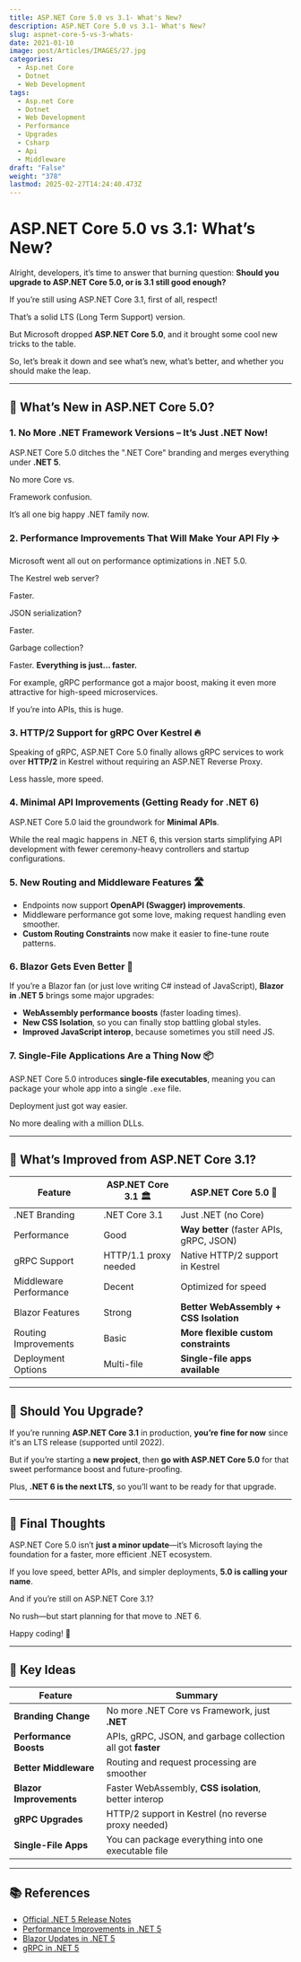 ```yaml
---
title: ASP.NET Core 5.0 vs 3.1- What's New?
description: ASP.NET Core 5.0 vs 3.1- What's New?
slug: aspnet-core-5-vs-3-whats-
date: 2021-01-10
image: post/Articles/IMAGES/27.jpg
categories:
  - Asp.net Core
  - Dotnet
  - Web Development
tags:
  - Asp.net Core
  - Dotnet
  - Web Development
  - Performance
  - Upgrades
  - Csharp
  - Api
  - Middleware
draft: "False"
weight: "378"
lastmod: 2025-02-27T14:24:40.473Z
---
```

# ASP.NET Core 5.0 vs 3.1: What’s New?

Alright, developers, it’s time to answer that burning question: **Should you upgrade to ASP.NET Core 5.0, or is 3.1 still good enough?**

If you’re still using ASP.NET Core 3.1, first of all, respect!

That’s a solid LTS (Long Term Support) version.

But Microsoft dropped **ASP.NET Core 5.0**, and it brought some cool new tricks to the table.

So, let’s break it down and see what’s new, what’s better, and whether you should make the leap.

***

## 🚀 What’s New in ASP.NET Core 5.0?

### 1. **No More .NET Framework Versions – It’s Just .NET Now!**

ASP.NET Core 5.0 ditches the ".NET Core" branding and merges everything under **.NET 5**.

No more Core vs.

Framework confusion.

It’s all one big happy .NET family now.

### 2. **Performance Improvements That Will Make Your API Fly ✈️**

Microsoft went all out on performance optimizations in .NET 5.0.

The Kestrel web server?

Faster.

JSON serialization?

Faster.

Garbage collection?

Faster. **Everything is just… faster.**

For example, gRPC performance got a major boost, making it even more attractive for high-speed microservices.

If you’re into APIs, this is huge.

### 3. **HTTP/2 Support for gRPC Over Kestrel 🔥**

Speaking of gRPC, ASP.NET Core 5.0 finally allows gRPC services to work over **HTTP/2** in Kestrel without requiring an ASP.NET Reverse Proxy.

Less hassle, more speed.

### 4. **Minimal API Improvements (Getting Ready for .NET 6)**

ASP.NET Core 5.0 laid the groundwork for **Minimal APIs**.

While the real magic happens in .NET 6, this version starts simplifying API development with fewer ceremony-heavy controllers and startup configurations.

### 5. **New Routing and Middleware Features 🛣️**

* Endpoints now support **OpenAPI (Swagger) improvements**.
* Middleware performance got some love, making request handling even smoother.
* **Custom Routing Constraints** now make it easier to fine-tune route patterns.

### 6. **Blazor Gets Even Better 🎨**

If you’re a Blazor fan (or just love writing C# instead of JavaScript), **Blazor in .NET 5** brings some major upgrades:

* **WebAssembly performance boosts** (faster loading times).
* **New CSS Isolation**, so you can finally stop battling global styles.
* **Improved JavaScript interop**, because sometimes you still need JS.

### 7. **Single-File Applications Are a Thing Now 📦**

ASP.NET Core 5.0 introduces **single-file executables**, meaning you can package your whole app into a single `.exe` file.

Deployment just got way easier.

No more dealing with a million DLLs.

***

## 🔄 What’s Improved from ASP.NET Core 3.1?

| Feature                | ASP.NET Core 3.1 🏛️  | ASP.NET Core 5.0 🚀                      |
| ---------------------- | --------------------- | ---------------------------------------- |
| .NET Branding          | .NET Core 3.1         | Just .NET (no Core)                      |
| Performance            | Good                  | **Way better** (faster APIs, gRPC, JSON) |
| gRPC Support           | HTTP/1.1 proxy needed | Native HTTP/2 support in Kestrel         |
| Middleware Performance | Decent                | Optimized for speed                      |
| Blazor Features        | Strong                | **Better WebAssembly + CSS Isolation**   |
| Routing Improvements   | Basic                 | **More flexible custom constraints**     |
| Deployment Options     | Multi-file            | **Single-file apps available**           |

***

## 🤔 Should You Upgrade?

If you’re running **ASP.NET Core 3.1** in production, **you’re fine for now** since it's an LTS release (supported until 2022).

But if you’re starting a **new project**, then **go with ASP.NET Core 5.0** for that sweet performance boost and future-proofing.

Plus, **.NET 6 is the next LTS**, so you’ll want to be ready for that upgrade.

***

## 🎯 Final Thoughts

ASP.NET Core 5.0 isn’t **just a minor update**—it’s Microsoft laying the foundation for a faster, more efficient .NET ecosystem.

If you love speed, better APIs, and simpler deployments, **5.0 is calling your name**.

And if you’re still on ASP.NET Core 3.1?

No rush—but start planning for that move to .NET 6.

Happy coding! 🚀

***

## 🔑 Key Ideas

| Feature                 | Summary                                                     |
| ----------------------- | ----------------------------------------------------------- |
| **Branding Change**     | No more .NET Core vs Framework, just **.NET**               |
| **Performance Boosts**  | APIs, gRPC, JSON, and garbage collection all got **faster** |
| **Better Middleware**   | Routing and request processing are smoother                 |
| **Blazor Improvements** | Faster WebAssembly, **CSS isolation**, better interop       |
| **gRPC Upgrades**       | HTTP/2 support in Kestrel (no reverse proxy needed)         |
| **Single-File Apps**    | You can package everything into one executable file         |

***

## 📚 References

* [Official .NET 5 Release Notes](https://docs.microsoft.com/en-us/dotnet/core/whats-new/dotnet-5)
* [Performance Improvements in .NET 5](https://devblogs.microsoft.com/dotnet/performance-improvements-in-net-5/)
* [Blazor Updates in .NET 5](https://docs.microsoft.com/en-us/aspnet/core/blazor/whats-new)
* [gRPC in .NET 5](https://docs.microsoft.com/en-us/aspnet/core/grpc/aspnetcore)

```
```

